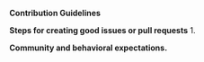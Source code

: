 **Contribution Guidelines**

**Steps for creating good issues or pull requests**
1. 



**Community and behavioral expectations.**
